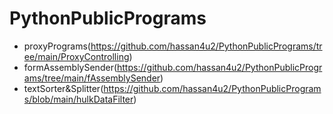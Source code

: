 # PythonPublicPrograms
 
- proxyPrograms(https://github.com/hassan4u2/PythonPublicPrograms/tree/main/ProxyControlling)
- formAssemblySender(https://github.com/hassan4u2/PythonPublicPrograms/tree/main/fAssemblySender)
- textSorter&Splitter(https://github.com/hassan4u2/PythonPublicPrograms/blob/main/hulkDataFilter)
